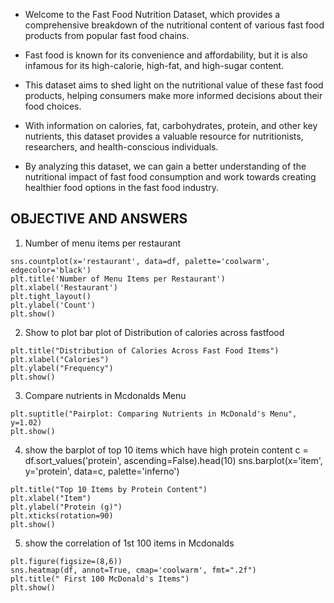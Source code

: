 * Welcome to the Fast Food Nutrition Dataset, which provides a comprehensive breakdown of the nutritional content of various fast food products from popular fast food chains.

* Fast food is known for its convenience and affordability, but it is also infamous for its high-calorie, high-fat, and high-sugar content.

* This dataset aims to shed light on the nutritional value of these fast food products, helping consumers make more informed decisions about their food choices.

* With information on calories, fat, carbohydrates, protein, and other key nutrients, this dataset provides a valuable resource for nutritionists, researchers, and health-conscious individuals. 

* By analyzing this dataset, we can gain a better understanding of the nutritional impact of fast food consumption and work towards creating healthier food options in the fast food industry.
## OBJECTIVE AND ANSWERS
1. Number of menu items per restaurant
```plt.figure(figsize=(8,6))
sns.countplot(x='restaurant', data=df, palette='coolwarm', edgecolor='black')
plt.title('Number of Menu Items per Restaurant')
plt.xlabel('Restaurant')
plt.tight_layout()
plt.ylabel('Count')
plt.show()
```
2. Show to plot bar plot of Distribution of calories across fastfood 
```sns.histplot(df['calories'], bins=5, kde=True, color='lime', edgecolor='black')
plt.title("Distribution of Calories Across Fast Food Items")
plt.xlabel("Calories")
plt.ylabel("Frequency")
plt.show()
```
3. Compare nutrients in Mcdonalds Menu
```sns.pairplot(df[['calories', 'total_fat', 'protein', 'sodium']], diag_kind='hist')
plt.suptitle("Pairplot: Comparing Nutrients in McDonald's Menu", y=1.02)
plt.show()
```
4. show the barplot of top 10 items which have high protein content 
c = df.sort_values('protein', ascending=False).head(10)
sns.barplot(x='item', y='protein', data=c, palette='inferno')
```
plt.title("Top 10 Items by Protein Content")
plt.xlabel("Item")
plt.ylabel("Protein (g)")
plt.xticks(rotation=90)
plt.show()
```
5. show the correlation of 1st 100 items in Mcdonalds
```df= df.corr(numeric_only=True)
plt.figure(figsize=(8,6))
sns.heatmap(df, annot=True, cmap='coolwarm', fmt=".2f")
plt.title(" First 100 McDonald's Items")
plt.show()
```
